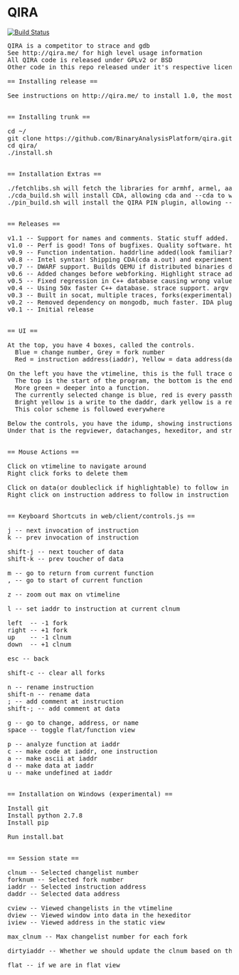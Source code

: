 # QIRA

[![Build Status](https://travis-ci.org/BinaryAnalysisPlatform/qira.svg?branch=master)](https://travis-ci.org/BinaryAnalysisPlatform/qira)

<pre>
QIRA is a competitor to strace and gdb
See http://qira.me/ for high level usage information
All QIRA code is released under GPLv2 or BSD
Other code in this repo released under it's respective license

== Installing release ==

See instructions on http://qira.me/ to install 1.0, the most stable version of QIRA


== Installing trunk ==

cd ~/
git clone https://github.com/BinaryAnalysisPlatform/qira.git
cd qira/
./install.sh


== Installation Extras ==

./fetchlibs.sh will fetch the libraries for armhf, armel, aarch64, and ppc
./cda_build.sh will install CDA, allowing cda and --cda to work
./pin_build.sh will install the QIRA PIN plugin, allowing --pin to work


== Releases ==

v1.1 -- Support for names and comments. Static stuff added. Register colors.
v1.0 -- Perf is good! Tons of bugfixes. Quality software. http://qira.me/
v0.9 -- Function indentation. haddrline added(look familiar?). Register highlighting in hexdump.
v0.8 -- Intel syntax! Shipping CDA(cda a.out) and experimental PIN backend. Bugfixes. Windows support?
v0.7 -- DWARF support. Builds QEMU if distributed binaries don't work. Windows IDA plugin.
v0.6 -- Added changes before webforking. Highlight strace addresses. Default on analysis.
v0.5 -- Fixed regression in C++ database causing wrong values. Added PowerPC support. Added "A" button.
v0.4 -- Using 50x faster C++ database. strace support. argv and envp are there.
v0.3 -- Built in socat, multiple traces, forks(experimental). Somewhat working x86-64 and ARM support
v0.2 -- Removed dependency on mongodb, much faster. IDA plugin fixes, Mac version.
v0.1 -- Initial release


== UI ==

At the top, you have 4 boxes, called the controls.
  Blue = change number, Grey = fork number
  Red = instruction address(iaddr), Yellow = data address(daddr)

On the left you have the vtimeline, this is the full trace of the program.
  The top is the start of the program, the bottom is the end/current state.
  More green = deeper into a function.
  The currently selected change is blue, red is every passthrough of the current iaddr
  Bright yellow is a write to the daddr, dark yellow is a read from the daddr.
  This color scheme is followed everywhere

Below the controls, you have the idump, showing instructions near the current change
Under that is the regviewer, datachanges, hexeditor, and strace, all self explanatory.


== Mouse Actions ==

Click on vtimeline to navigate around
Right click forks to delete them

Click on data(or doubleclick if highlightable) to follow in data
Right click on instruction address to follow in instruction


== Keyboard Shortcuts in web/client/controls.js ==

j -- next invocation of instruction
k -- prev invocation of instruction

shift-j -- next toucher of data
shift-k -- prev toucher of data

m -- go to return from current function
, -- go to start of current function

z -- zoom out max on vtimeline

l -- set iaddr to instruction at current clnum

left  -- -1 fork
right -- +1 fork
up    -- -1 clnum
down  -- +1 clnum

esc -- back

shift-c -- clear all forks

n -- rename instruction
shift-n -- rename data
; -- add comment at instruction
shift-; -- add comment at data

g -- go to change, address, or name
space -- toggle flat/function view

p -- analyze function at iaddr
c -- make code at iaddr, one instruction
a -- make ascii at iaddr
d -- make data at iaddr
u -- make undefined at iaddr


== Installation on Windows (experimental) ==

Install git
Install python 2.7.8
Install pip

Run install.bat


== Session state ==

clnum -- Selected changelist number
forknum -- Selected fork number
iaddr -- Selected instruction address
daddr -- Selected data address

cview -- Viewed changelists in the vtimeline
dview -- Viewed window into data in the hexeditor
iview -- Viewed address in the static view

max_clnum -- Max changelist number for each fork

dirtyiaddr -- Whether we should update the clnum based on the iaddr or not

flat -- if we are in flat view
</pre>

